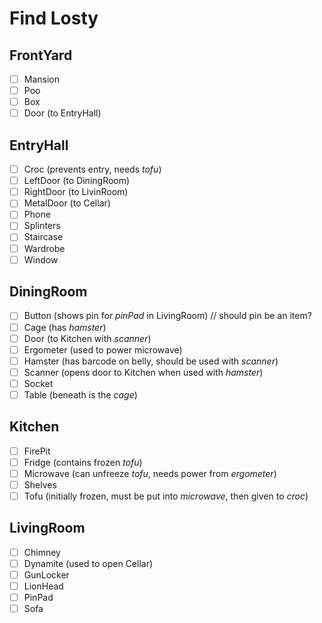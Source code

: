 ﻿# Find Losty

## FrontYard
- [ ] Mansion
- [ ] Poo
- [ ] Box
- [ ] Door (to EntryHall)

## EntryHall
- [ ] Croc (prevents entry, needs *tofu*)
- [ ] LeftDoor (to DiningRoom)
- [ ] RightDoor (to LivinRoom)
- [ ] MetalDoor (to Cellar)
- [ ] Phone
- [ ] Splinters
- [ ] Staircase
- [ ] Wardrobe
- [ ] Window

## DiningRoom
- [ ] Button (shows pin for *pinPad* in LivingRoom)        // should pin be an item?
- [ ] Cage (has *hamster*)
- [ ] Door (to Kitchen with *scanner*)
- [ ] Ergometer (used to power microwave)
- [ ] Hamster (has barcode on belly, should be used with *scanner*)
- [ ] Scanner (opens door to Kitchen when used with *hamster*)
- [ ] Socket
- [ ] Table (beneath is the *cage*)

## Kitchen
- [ ] FirePit
- [ ] Fridge (contains frozen *tofu*)
- [ ] Microwave (can unfreeze *tofu*, needs power from *ergometer*)
- [ ] Shelves
- [ ] Tofu (initially frozen, must be put into *microwave*, then given to *croc*)

## LivingRoom
- [ ] Chimney
- [ ] Dynamite (used to open Cellar)
- [ ] GunLocker
- [ ] LionHead
- [ ] PinPad
- [ ] Sofa
